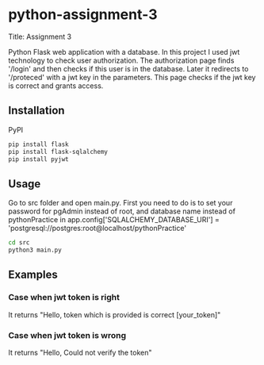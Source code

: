 # python-assignment-3

Title: Assignment 3

Python Flask web application with a database. In this project I used jwt technology to check user authorization. The authorization page finds '/login' and then checks if this user is in the database. Later it redirects to '/proteced' with a jwt key in the parameters. This page checks if the jwt key is correct and grants access.

## Installation

PyPI
```bash
pip install flask
pip install flask-sqlalchemy
pip install pyjwt
```

## Usage

Go to src folder and open main.py. First you need to do is to set your password for pgAdmin instead of root, and database name instead of pythonPractice in app.config['SQLALCHEMY_DATABASE_URI'] = 'postgresql://postgres:root@localhost/pythonPractice'

```bash
cd src
python3 main.py
```

## Examples

### Case when jwt token is right

It returns "Hello, token which is provided is correct [your_token]"

### Case when jwt token is wrong


It returns "Hello, Could not verify the token"
